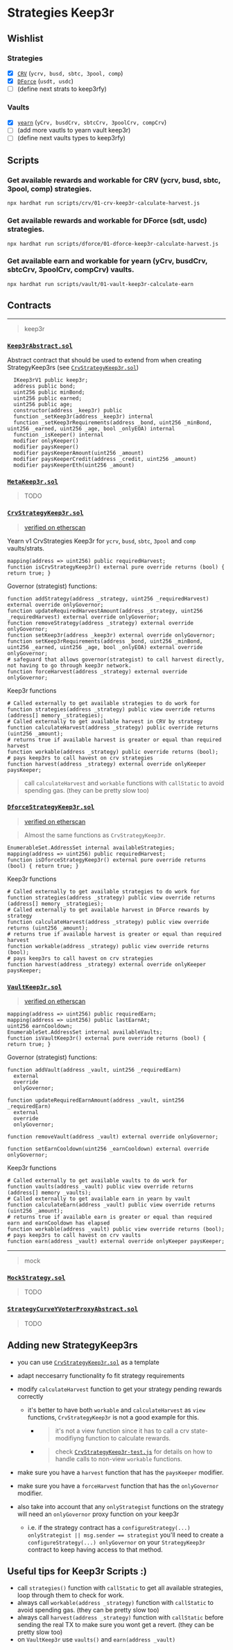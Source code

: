 # Strategies Keep3r

## Wishlist

### Strategies

- [x] [`CRV`](./contracts/keep3r/CrvStrategyKeep3r.sol) (`ycrv, busd, sbtc, 3pool, comp`)
- [x] [`DForce`](./contracts/keep3r/DforceStrategyKeep3r.sol) (`usdt, usdc`)
- [ ] (define next strats to keep3rfy)

### Vaults

- [x] [`yearn`](./contracts/keep3r/VaultKeep3r.sol) (`yCrv, busdCrv, sbtcCrv, 3poolCrv, compCrv`)
- [ ] (add more vautls to yearn vault keep3r)
- [ ] (define next vaults types to keep3rfy)

## Scripts

### Get available rewards and workable for CRV (ycrv, busd, sbtc, 3pool, comp) strategies.

`npx hardhat run scripts/crv/01-crv-keep3r-calculate-harvest.js`

### Get available rewards and workable for DForce (sdt, usdc) strategies.

`npx hardhat run scripts/dforce/01-dforce-keep3r-calculate-harvest.js`

### Get available earn and workable for yearn (yCrv, busdCrv, sbtcCrv, 3poolCrv, compCrv) vaults.

`npx hardhat run scripts/vault/01-vault-keep3r-calculate-earn`

## Contracts

---

> keep3r

### [`Keep3rAbstract.sol`](https://github.com/lbertenasco/contract-utils/blob/main/contracts/keep3r/Keep3rAbstract.sol)

Abstract contract that should be used to extend from when creating StrategyKeep3rs (see [`CrvStrategyKeep3r.sol`](./contracts/keep3r/CrvStrategyKeep3r.sol))

```sol
  IKeep3rV1 public keep3r;
  address public bond;
  uint256 public minBond;
  uint256 public earned;
  uint256 public age;
  constructor(address _keep3r) public
  function _setKeep3r(address _keep3r) internal
  function _setKeep3rRequirements(address _bond, uint256 _minBond, uint256 _earned, uint256 _age, bool _onlyEOA) internal
  function _isKeeper() internal
  modifier onlyKeeper()
  modifier paysKeeper()
  modifier paysKeeperAmount(uint256 _amount)
  modifier paysKeeperCredit(address _credit, uint256 _amount)
  modifier paysKeeperEth(uint256 _amount)
```

### [`MetaKeep3r.sol`](./contracts/keep3r/MetaKeep3r.sol)

> TODO

### [`CrvStrategyKeep3r.sol`](./contracts/keep3r/CrvStrategyKeep3r.sol)

> [verified on etherscan](https://etherscan.io/address/0xd0aC37E3524F295D141d3839d5ed5F26A40b589D#code)

Yearn v1 CrvStrategies Keep3r for `ycrv`, `busd`, `sbtc`, `3pool` and `comp` vaults/strats.

```sol
mapping(address => uint256) public requiredHarvest;
function isCrvStrategyKeep3r() external pure override returns (bool) { return true; }
```

Governor (strategist) functions:

```sol
function addStrategy(address _strategy, uint256 _requiredHarvest) external override onlyGovernor;
function updateRequiredHarvestAmount(address _strategy, uint256 _requiredHarvest) external override onlyGovernor;
function removeStrategy(address _strategy) external override onlyGovernor;
function setKeep3r(address _keep3r) external override onlyGovernor;
function setKeep3rRequirements(address _bond, uint256 _minBond, uint256 _earned, uint256 _age, bool _onlyEOA) external override onlyGovernor;
# safeguard that allows governor(strategist) to call harvest directly, not having to go through keep3r network.
function forceHarvest(address _strategy) external override onlyGovernor;
```

Keep3r functions

```sol
# Called externally to get available strategies to do work for
function strategies(address _strategy) public view override returns (address[] memory _strategies);
# Called externally to get available harvest in CRV by strategy
function calculateHarvest(address _strategy) public override returns (uint256 _amount);
# returns true if available harvest is greater or equal than required harvest
function workable(address _strategy) public override returns (bool);
# pays keep3rs to call havest on crv strategies
function harvest(address _strategy) external override onlyKeeper paysKeeper;
```

> call `calculateHarvest` and `workable` functions with `callStatic` to avoid spending gas. (they can be pretty slow too)

### [`DforceStrategyKeep3r.sol`](./contracts/keep3r/DforceStrategyKeep3r.sol)

> [verified on etherscan](https://etherscan.io/address/0x30084324619D9645019C3f2cb3a94611601a3078#code)

> Almost the same functions as `CrvStrategyKeep3r`.

```sol
EnumerableSet.AddressSet internal availableStrategies;
mapping(address => uint256) public requiredHarvest;
function isDforceStrategyKeep3r() external pure override returns (bool) { return true; }
```

Keep3r functions

```sol
# Called externally to get available strategies to do work for
function strategies(address _strategy) public view override returns (address[] memory _strategies);
# Called externally to get available harvest in DForce rewards by strategy
function calculateHarvest(address _strategy) public view override returns (uint256 _amount);
# returns true if available harvest is greater or equal than required harvest
function workable(address _strategy) public view override returns (bool);
# pays keep3rs to call havest on crv strategies
function harvest(address _strategy) external override onlyKeeper paysKeeper;
```

### [`VaultKeep3r.sol`](./contracts/keep3r/VaultKeep3r.sol)

> [verified on etherscan](https://etherscan.io/address/0x054A87DdFdE3ccb5DDB03739375329BcC1b03203#code)

```sol
mapping(address => uint256) public requiredEarn;
mapping(address => uint256) public lastEarnAt;
uint256 earnCooldown;
EnumerableSet.AddressSet internal availableVaults;
function isVaultKeep3r() external pure override returns (bool) { return true; }
```

Governor (strategist) functions:

```sol
function addVault(address _vault, uint256 _requiredEarn)
  external
  override
  onlyGovernor;

function updateRequiredEarnAmount(address _vault, uint256 _requiredEarn)
  external
  override
  onlyGovernor;

function removeVault(address _vault) external override onlyGovernor;

function setEarnCooldown(uint256 _earnCooldown) external override onlyGovernor;

```

Keep3r functions

```sol
# Called externally to get available vaults to do work for
function vaults(address _vault) public view override returns (address[] memory _vaults);
# Called externally to get available earn in yearn by vault
function calculateEarn(address _vault) public view override returns (uint256 _amount);
# returns true if available earn is greater or equal than required earn and earnCooldown has elapsed
function workable(address _vault) public view override returns (bool);
# pays keep3rs to call havest on crv vaults
function earn(address _vault) external override onlyKeeper paysKeeper;
```

---

> mock

### [`MockStrategy.sol`](./contracts/mock/MockStrategy.sol)

> TODO

### [`StrategyCurveYVoterProxyAbstract.sol`](./contracts/mock/StrategyCurveYVoterProxyAbstract.sol)

> TODO

## Adding new StrategyKeep3rs

- you can use [`CrvStrategyKeep3r.sol`](./contracts/keep3r/CrvStrategyKeep3r.sol) as a template

- adapt neccesarry functionality fo fit strategy requirements

- modify `calculateHarvest` function to get your strategy pending rewards correctly

  - it's better to have both `workable` and `calculateHarvest` as `view` functions, `CrvStrategyKeep3r` is not a good example for this.
    - > it's not a view function since it has to call a crv state-modifiyng function to calculate rewards.
    - > check [`CrvStrategyKeep3r-test.js`](./test/CrvStrategyKeep3r-test.js) for details on how to handle calls to non-view `workable` functions.

- make sure you have a `harvest` function that has the `paysKeeper` modifier.
- make sure you have a `forceHarvest` function that has the `onlyGovernor` modifier.

- also take into account that any `onlyStrategist` functions on the strategy will need an `onlyGovernor` proxy function on your keep3r
  - i.e. if the strategy contract has a `configureStrategy(...) onlyStrategist || msg.sender == strategist` you'll need to create a ` configureStrategy(...) onlyGovernor` on your `StrategyKeep3r` contract to keep having access to that method.

## Useful tips for Keep3r Scripts :)

- call `strategies()` function with `callStatic` to get all available strategies, loop through them to check for work.
- always call `workable(address _strategy)` function with `callStatic` to avoid spending gas. (they can be pretty slow too)
- always call `harvest(address _strategy)` function with `callStatic` before sending the real TX to make sure you wont get a revert. (they can be pretty slow too)
- on `VaultKeep3r` use `vaults()` and `earn(address _vault)`
